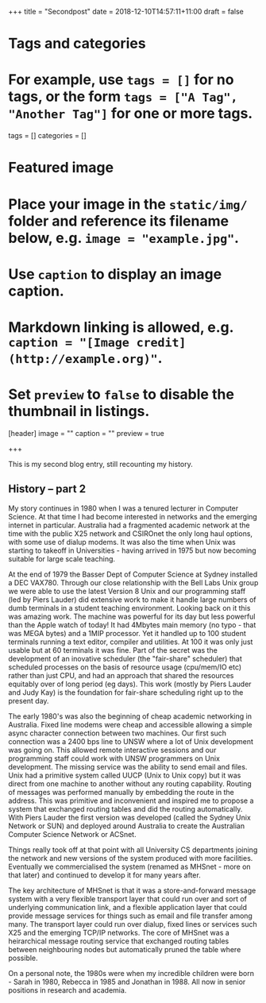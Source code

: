 +++
title = "Secondpost"
date = 2018-12-10T14:57:11+11:00
draft = false

# Tags and categories
# For example, use `tags = []` for no tags, or the form `tags = ["A Tag", "Another Tag"]` for one or more tags.
tags = []
categories = []

# Featured image
# Place your image in the `static/img/` folder and reference its filename below, e.g. `image = "example.jpg"`.
# Use `caption` to display an image caption.
#   Markdown linking is allowed, e.g. `caption = "[Image credit](http://example.org)"`.
# Set `preview` to `false` to disable the thumbnail in listings.
[header]
image = ""
caption = ""
preview = true

+++

This is my second blog entry, still recounting my history.

## History – part 2

My story continues in 1980 when I was a tenured lecturer in Computer
Science. At that time I had become interested in networks and the
emerging internet in particular.  Australia had a fragmented academic
network at the time with the public X25 network and CSIROnet the
only long haul options, with some use of dialup modems. It was also
the time when Unix was starting to takeoff in Universities - having
arrived in 1975 but now becoming suitable for large scale teaching.

At the end of 1979 the Basser Dept of Computer Science at Sydney
installed a DEC VAX780. Through our close relationship with the
Bell Labs Unix group we were able to use the latest Version 8 Unix
and our programming staff (led by Piers Lauder) did extensive work
to make it handle large numbers of dumb terminals in a student
teaching environment.  Looking back on it this was amazing work.
The machine was powerful for its day but less powerful than the
Apple watch of today!  It had 4Mbytes main memory (no typo - that
was MEGA bytes) and a 1MIP processor. Yet it handled up to 100
student terminals running a text editor, compiler and utilities.
At 100 it was only just usable but at 60 terminals it was fine.
Part of the secret was the development of an inovative scheduler
(the "fair-share" scheduler) that scheduled processes on the basis
of resource usage (cpu/mem/IO etc) rather than just CPU, and had
an approach that shared the resources equitably over of long period
(eg days). This work (mostly by Piers Lauder and Judy Kay) is
the foundation for fair-share scheduling right up to the present
day.

The early 1980's was also the beginning of cheap academic networking
in Australia.  Fixed line modems were cheap and accessible allowing
a simple async character connection between two machines. Our first
such connection was a 2400 bps line to UNSW where a lot of Unix
development was going on.  This allowed remote interactive sessions
and our programming staff could work with UNSW programmers on Unix
development.  The missing service was the ability to send email and
files. Unix had a primitive system called UUCP (Unix to Unix copy)
but it was direct from one machine to another without any routing
capability. Routing of messages was performed manually by embedding
the route in the address. This was primitive and inconvenient and
inspired me to propose a system that exchanged routing tables and
did the routing automatically.   With Piers Lauder the first version
was developed (called the Sydney Unix Network or SUN) and deployed
around Australia to create the Australian Computer Science Network
or ACSnet.

Things really took off at that point with all University CS departments
joining the network and new versions of the system produced with
more facilities. Eventually we commercialised the system (renamed
as MHSnet - more on that later) and continued to develop it for
many years after.

The key architecture of  MHSnet is that it was a store-and-forward
message system with a very flexible transport layer that could run
over and sort of underlying communication link, and a flexible
application layer that could provide message services for things
such as email and file transfer among many.  The transport layer
could run over dialup, fixed lines or services such X25 and the
emerging TCP/IP networks. The core of MHSnet was a heirarchical
message routing service that exchanged routing tables between
neighbouring nodes but automatically pruned the table where possible.

On a personal note, the 1980s were when my incredible children were
born - Sarah in 1980, Rebecca in 1985 and Jonathan in 1988.  All
now in senior positions in research and academia.
